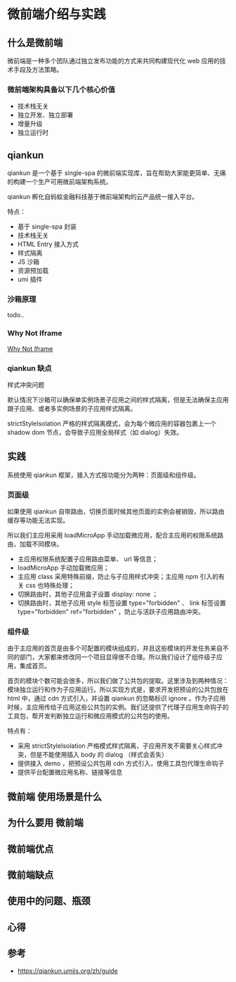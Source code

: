 # 微前端介绍与实践

## 什么是微前端

微前端是一种多个团队通过独立发布功能的方式来共同构建现代化 web 应用的技术手段及方法策略。

### 微前端架构具备以下几个核心价值

* 技术栈无关
* 独立开发、独立部署
* 增量升级
* 独立运行时

## qiankun

qiankun 是一个基于 single-spa 的微前端实现库，旨在帮助大家能更简单、无痛的构建一个生产可用微前端架构系统。

qiankun 孵化自蚂蚁金融科技基于微前端架构的云产品统一接入平台。

特点：

* 基于 single-spa 封装
* 技术栈无关
* HTML Entry 接入方式
* 样式隔离
* JS 沙箱
* 资源预加载
* umi 插件

### 沙箱原理

todo..

### Why Not Iframe

[Why Not Iframe](https://www.yuque.com/kuitos/gky7yw/gesexv)

### qiankun 缺点

样式冲突问题

默认情况下沙箱可以确保单实例场景子应用之间的样式隔离，但是无法确保主应用跟子应用、或者多实例场景的子应用样式隔离。

strictStyleIsolation 严格的样式隔离模式，会为每个微应用的容器包裹上一个 shadow dom 节点，会导致子应用全局样式（如 dialog）失效。

## 实践

系统使用 qiankun 框架，接入方式按功能分为两种：页面级和组件级。

### 页面级

如果使用 qiankun 自带路由，切换页面时候其他页面的实例会被销毁，所以路由缓存等功能无法实现。

所以我们主应用采用 loadMicroApp 手动加载微应用，配合主应用的权限系统路由，加载不同模块。

* 主应用权限系统配置子应用路由菜单、 url 等信息；
* loadMicroApp 手动加载微应用；
* 主应用 class 采用特殊前缀，防止与子应用样式冲突；主应用 npm 引入的有关 css 也特殊处理；
* 切换路由时，其他子应用盒子设置 display: none ；
* 切换路由时，其他子应用 style 标签设置 type="forbidden" 、 link 标签设置 type="forbidden" ref="forbidden" ，防止与活跃子应用路由冲突。

### 组件级

由于主应用的首页是由多个可配置的模块组成的，并且这些模块的开发任务来自不同的部门，大家都来修改同一个项目显得很不合理。所以我们设计了组件级子应用，集成首页。

首页的模块个数可能会很多，所以我们做了公共包的提取。这里涉及到两种情况：模块独立运行和作为子应用运行。所以实现方式是，要求开发把预设的公共包放在 html 中，通过 cdn 方式引入，并设置 qiankun 的忽略标识 ignore 。作为子应用时候，主应用传给子应用这些公共包的实例。我们还提供了代理子应用生命钩子的工具包，帮开发判断独立运行和微应用模式的公共包的使用。

特点有：

* 采用 strictStyleIsolation 严格模式样式隔离，子应用开发不需要关心样式冲突，但是不能使用插入 body 的 dialog （样式会丢失）
* 提供接入 demo ，把预设公共包用 cdn 方式引入，使用工具包代理生命钩子
* 提供平台配置微应用名称、链接等信息

## 微前端 使用场景是什么

## 为什么要用 微前端


## 微前端优点
## 微前端缺点

## 使用中的问题、瓶颈

## 心得

## 





## 参考

* https://qiankun.umijs.org/zh/guide